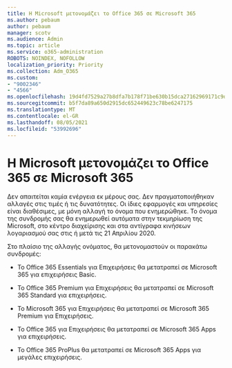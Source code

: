 ```yaml
---
title: Η Microsoft μετονομάζει το Office 365 σε Microsoft 365
ms.author: pebaum
author: pebaum
manager: scotv
ms.audience: Admin
ms.topic: article
ms.service: o365-administration
ROBOTS: NOINDEX, NOFOLLOW
localization_priority: Priority
ms.collection: Adm_O365
ms.custom:
- "9002346"
- "4566"
ms.openlocfilehash: 19d4fd7529a27b8dfa7b178f71be630b15dca27162969171c9d0f3bbf820d983
ms.sourcegitcommit: b5f7da89a650d2915dc652449623c78be6247175
ms.translationtype: MT
ms.contentlocale: el-GR
ms.lasthandoff: 08/05/2021
ms.locfileid: "53992696"
---
```

# <a name="microsoft-is-renaming-office-365-to-microsoft-365"></a>Η Microsoft μετονομάζει το Office 365 σε Microsoft 365

Δεν απαιτείται καμία ενέργεια εκ μέρους σας. Δεν πραγματοποιήθηκαν αλλαγές στις τιμές ή τις δυνατότητες. Οι ίδιες εφαρμογές και υπηρεσίες είναι διαθέσιμες, με μόνη αλλαγή το όνομα που ενημερώθηκε. Το όνομα της συνδρομής σας θα ενημερωθεί αυτόματα στην τεκμηρίωση της Microsoft, στο κέντρο διαχείρισης και στα αντίγραφα κινήσεων λογαριασμού σας στις ή μετά τις 21 Απριλίου 2020.

Στο πλαίσιο της αλλαγής ονόματος, θα μετονομαστούν οι παρακάτω συνδρομές:

- Το Office 365 Essentials για Επιχειρήσεις θα μετατραπεί σε Microsoft 365 για επιχειρήσεις Basic.

- Το Office 365 Premium για Επιχειρήσεις θα μετατραπεί σε Microsoft 365 Standard για επιχειρήσεις.

- Το Microsoft 365 για Επιχειρήσεις θα μετατραπεί σε Microsoft 365 Premium για Επιχειρήσεις.

- Το Office 365 για Επιχειρήσεις θα μετατραπεί σε Microsoft 365 Apps για επιχειρήσεις.

- Το Office 365 ProPlus θα μετατραπεί σε Microsoft 365 Apps για μεγάλες επιχειρήσεις.
